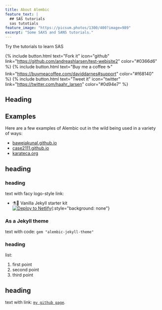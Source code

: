 ```yaml
---
title: About Alembic
feature_text: |
  ## SAS tutorials
  sas tutotials
feature_image: "https://picsum.photos/1300/400?image=989"
excerpt: "Some SAXS and SANS tutorials."
---
```


Try the tutorials to learn SAS

{% include button.html text="Fork it" icon="github" link="https://github.com/andreashlarsen/test-webisite2" color="#0366d6" %} {% include button.html text="Buy me a coffee ☕️" link="https://buymeacoffee.com/daviddarnes#support" color="#f68140" %} {% include button.html text="Tweet it" icon="twitter" link="https://twitter.com/haahr_larsen" color="#0d94e7" %} 

## Heading

## Examples

Here are a few examples of Alembic out in the wild being used in a variety of ways:

- [bawejakunal.github.io](https://bawejakunal.github.io/)
- [case2111.github.io](https://case2111.github.io/)
- [karateca.org](https://www.karateca.org/)

## heading

### heading

text with facy logo-style link:

- ⚗️🍨 Vanilla Jekyll starter kit  
  [![Deploy to Netlify](https://www.netlify.com/img/deploy/button.svg)](https://app.netlify.com/start/deploy?repository=https://github.com/daviddarnes/alembic-kit){:style="background: none"}

### As a Jekyll theme

text with code: `gem "alembic-jekyll-theme"` 

### heading

list:    
1. first point    
2. second point    
3. third point    

## heading

text with link: [`my github page`](https://github.com/andraeshlarsen).

